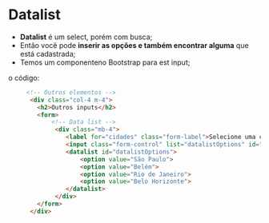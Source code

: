 # Datalist
- **Datalist** é um select, porém com busca;
- Então você pode **inserir as opções e também encontrar alguma** que está cadastrada;
- Temos um componenteno Bootstrap para est input;

o código:
~~~html
     <!-- Outros elementos -->
      <div class="col-4 m-4">
        <h2>Outros inputs</h2>
        <form>
            <!-- Data list -->
             <div class="mb-4">
                <label for="cidades" class="form-label">Selecione uma cidade</label>
                <input class="form-control" list="datalistOptions" id="cidades" placeholder="Busque a sua cidade....">
                <datalist id="datalistOptions">
                    <option value="São Paulo">
                    <option value="Belém">
                    <option value="Rio de Janeiro">
                    <option value="Belo Horizonte">
                </datalist>
             </div>
        </form>
      </div>
~~~